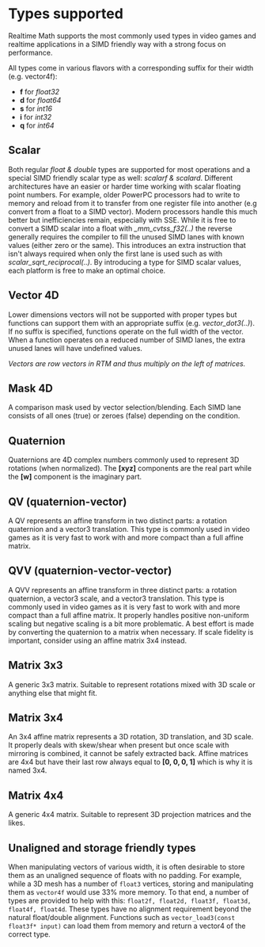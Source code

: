 # Types supported

Realtime Math supports the most commonly used types in video games and realtime applications in a SIMD friendly way with a strong focus on performance.

All types come in various flavors with a corresponding suffix for their width (e.g. vector4f):

*  **f** for *float32*
*  **d** for *float64*
*  **s** for *int16*
*  **i** for *int32*
*  **q** for *int64*

## Scalar

Both regular *float & double* types are supported for most operations and a special SIMD friendly scalar type as well: *scalarf & scalard*. Different architectures have an easier or harder time working with scalar floating point numbers. For example, older PowerPC processors had to write to memory and reload from it to transfer from one register file into another (e.g convert from a float to a SIMD vector). Modern processors handle this much better but inefficiencies remain, especially with SSE. While it is free to convert a SIMD scalar into a float with *_mm_cvtss_f32(..)* the reverse generally requires the compiler to fill the unused SIMD lanes with known values (either zero or the same). This introduces an extra instruction that isn't always required when only the first lane is used such as with *scalar_sqrt_reciprocal(..)*. By introducing a type for SIMD scalar values, each platform is free to make an optimal choice.

## Vector 4D

Lower dimensions vectors will not be supported with proper types but functions can support them with an appropriate suffix (e.g. *vector_dot3(..)*). If no suffix is specified, functions operate on the full width of the vector. When a function operates on a reduced number of SIMD lanes, the extra unused lanes will have undefined values.

*Vectors are row vectors in RTM and thus multiply on the left of matrices.*

## Mask 4D

A comparison mask used by vector selection/blending. Each SIMD lane consists of all ones (true) or zeroes (false) depending on the condition.

## Quaternion

Quaternions are 4D complex numbers commonly used to represent 3D rotations (when normalized). The **[xyz]** components are the real part while the **[w]** component is the imaginary part.

## QV (quaternion-vector)

A QV represents an affine transform in two distinct parts: a rotation quaternion and a vector3 translation. This type is commonly used in video games as it is very fast to work with and more compact than a full affine matrix.

## QVV (quaternion-vector-vector)

A QVV represents an affine transform in three distinct parts: a rotation quaternion, a vector3 scale, and a vector3 translation. This type is commonly used in video games as it is very fast to work with and more compact than a full affine matrix. It properly handles positive non-uniform scaling but negative scaling is a bit more problematic. A best effort is made by converting the quaternion to a matrix when necessary. If scale fidelity is important, consider using an affine matrix 3x4 instead.

## Matrix 3x3

A generic 3x3 matrix. Suitable to represent rotations mixed with 3D scale or anything else that might fit.

## Matrix 3x4

An 3x4 affine matrix represents a 3D rotation, 3D translation, and 3D scale. It properly deals with skew/shear when present but once scale with mirroring is combined, it cannot be safely extracted back. Affine matrices are 4x4 but have their last row always equal to **[0, 0, 0, 1]** which is why it is named 3x4.

## Matrix 4x4

A generic 4x4 matrix. Suitable to represent 3D projection matrices and the likes.

## Unaligned and storage friendly types

When manipulating vectors of various width, it is often desirable to store them as an unaligned sequence of floats with no padding. For example, while a 3D mesh has a number of `float3` vertices, storing and manipulating them as `vector4f` would use 33% more memory. To that end, a number of types are provided to help with this: `float2f, float2d, float3f, float3d, float4f, float4d`. These types have no alignment requirement beyond the natural float/double alignment. Functions such as `vector_load3(const float3f* input)` can load them from memory and return a vector4 of the correct type.
